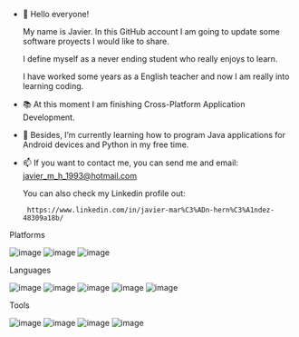- 👋 Hello everyone! 

  My name is Javier. In this GitHub account I am going to update some software proyects I would like to share.
  
  I define myself as a never ending student who really enjoys to learn.
  
  I have worked some years as a English teacher and now I am really into learning coding.

- 📚 At this moment I am finishing Cross-Platform Application Development.
- 🌱 Besides, I’m currently learning how to program Java applications for Android devices and Python in my free time.
- 📫 If you want to contact me, you can send me and email: javier_m_h_1993@hotmail.com 

    You can also check my Linkedin profile out: 

       https://www.linkedin.com/in/javier-mar%C3%ADn-hern%C3%A1ndez-48309a18b/

Platforms

![image](https://user-images.githubusercontent.com/79081307/202588855-48f3207a-bbcf-4ba8-b28b-3141478730d5.png)
![image](https://user-images.githubusercontent.com/79081307/202588863-cae95059-42f8-4c82-b93c-655a111313c3.png)
![image](https://user-images.githubusercontent.com/79081307/202588870-d36d1d2a-e9c4-4391-84f2-fe477be8218f.png)

Languages

![image](https://user-images.githubusercontent.com/79081307/202588561-ac03d810-b73c-407e-abc9-79f64a044734.png)
![image](https://user-images.githubusercontent.com/79081307/202588596-1671e1a4-6234-44bf-adb9-c748299d9513.png)
![image](https://user-images.githubusercontent.com/79081307/202588620-24fe7710-afc1-4e52-827b-6cd5d6c1b8aa.png)
![image](https://user-images.githubusercontent.com/79081307/202588633-05e34523-1ca9-46d3-9916-b0bf13697b6e.png)
![image](https://user-images.githubusercontent.com/79081307/202588817-a23c762d-4f13-4f5a-b2a5-24bee4286e9f.png)


Tools

![image](https://user-images.githubusercontent.com/79081307/202588700-c22369f2-061e-4461-b513-61d584c7d106.png)
![image](https://user-images.githubusercontent.com/79081307/202588708-92012bde-a5df-4a32-a3c4-4e296396a467.png)
![image](https://user-images.githubusercontent.com/79081307/202588729-98f42354-86ee-44de-97b6-6f82cc547c03.png)
![image](https://user-images.githubusercontent.com/79081307/202588740-9c1cee7e-cf66-4712-8963-1fb05114a077.png)
